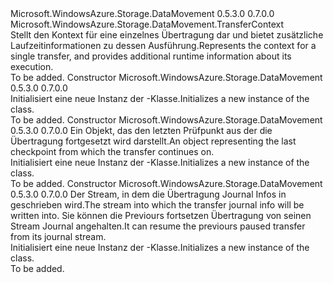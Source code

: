 <Type Name="SingleTransferContext" FullName="Microsoft.WindowsAzure.Storage.DataMovement.SingleTransferContext">
  <TypeSignature Language="C#" Value="public class SingleTransferContext : Microsoft.WindowsAzure.Storage.DataMovement.TransferContext" />
  <TypeSignature Language="ILAsm" Value=".class public auto ansi beforefieldinit SingleTransferContext extends Microsoft.WindowsAzure.Storage.DataMovement.TransferContext" />
  <TypeSignature Language="DocId" Value="T:Microsoft.WindowsAzure.Storage.DataMovement.SingleTransferContext" />
  <TypeSignature Language="VB.NET" Value="Public Class SingleTransferContext&#xA;Inherits TransferContext" />
  <TypeSignature Language="F#" Value="type SingleTransferContext = class&#xA;    inherit TransferContext" />
  <AssemblyInfo>
    <AssemblyName>Microsoft.WindowsAzure.Storage.DataMovement</AssemblyName>
    <AssemblyVersion>0.5.3.0</AssemblyVersion>
    <AssemblyVersion>0.7.0.0</AssemblyVersion>
  </AssemblyInfo>
  <Base>
    <BaseTypeName>Microsoft.WindowsAzure.Storage.DataMovement.TransferContext</BaseTypeName>
  </Base>
  <Interfaces />
  <Docs>
    <summary>
            <span data-ttu-id="aaa66-101">Stellt den Kontext für eine einzelnes Übertragung dar und bietet zusätzliche Laufzeitinformationen zu dessen Ausführung.</span><span class="sxs-lookup"><span data-stu-id="aaa66-101">Represents the context for a single transfer, and provides additional runtime information about its execution.</span></span>
            </summary>
    <remarks>To be added.</remarks>
  </Docs>
  <Members>
    <Member MemberName=".ctor">
      <MemberSignature Language="C#" Value="public SingleTransferContext ();" />
      <MemberSignature Language="ILAsm" Value=".method public hidebysig specialname rtspecialname instance void .ctor() cil managed" />
      <MemberSignature Language="DocId" Value="M:Microsoft.WindowsAzure.Storage.DataMovement.SingleTransferContext.#ctor" />
      <MemberSignature Language="VB.NET" Value="Public Sub New ()" />
      <MemberType>Constructor</MemberType>
      <AssemblyInfo>
        <AssemblyName>Microsoft.WindowsAzure.Storage.DataMovement</AssemblyName>
        <AssemblyVersion>0.5.3.0</AssemblyVersion>
        <AssemblyVersion>0.7.0.0</AssemblyVersion>
      </AssemblyInfo>
      <Parameters />
      <Docs>
        <summary>
            <span data-ttu-id="aaa66-102">Initialisiert eine neue Instanz der <see cref="T:Microsoft.WindowsAzure.Storage.DataMovement.SingleTransferContext" />-Klasse.</span><span class="sxs-lookup"><span data-stu-id="aaa66-102">Initializes a new instance of the <see cref="T:Microsoft.WindowsAzure.Storage.DataMovement.SingleTransferContext" /> class.</span></span>
            </summary>
        <remarks>To be added.</remarks>
      </Docs>
    </Member>
    <Member MemberName=".ctor">
      <MemberSignature Language="C#" Value="public SingleTransferContext (Microsoft.WindowsAzure.Storage.DataMovement.TransferCheckpoint checkpoint);" />
      <MemberSignature Language="ILAsm" Value=".method public hidebysig specialname rtspecialname instance void .ctor(class Microsoft.WindowsAzure.Storage.DataMovement.TransferCheckpoint checkpoint) cil managed" />
      <MemberSignature Language="DocId" Value="M:Microsoft.WindowsAzure.Storage.DataMovement.SingleTransferContext.#ctor(Microsoft.WindowsAzure.Storage.DataMovement.TransferCheckpoint)" />
      <MemberSignature Language="VB.NET" Value="Public Sub New (checkpoint As TransferCheckpoint)" />
      <MemberSignature Language="F#" Value="new Microsoft.WindowsAzure.Storage.DataMovement.SingleTransferContext : Microsoft.WindowsAzure.Storage.DataMovement.TransferCheckpoint -&gt; Microsoft.WindowsAzure.Storage.DataMovement.SingleTransferContext" Usage="new Microsoft.WindowsAzure.Storage.DataMovement.SingleTransferContext checkpoint" />
      <MemberType>Constructor</MemberType>
      <AssemblyInfo>
        <AssemblyName>Microsoft.WindowsAzure.Storage.DataMovement</AssemblyName>
        <AssemblyVersion>0.5.3.0</AssemblyVersion>
        <AssemblyVersion>0.7.0.0</AssemblyVersion>
      </AssemblyInfo>
      <Parameters>
        <Parameter Name="checkpoint" Type="Microsoft.WindowsAzure.Storage.DataMovement.TransferCheckpoint" />
      </Parameters>
      <Docs>
        <param name="checkpoint"><span data-ttu-id="aaa66-103">Ein <see cref="T:Microsoft.WindowsAzure.Storage.DataMovement.TransferCheckpoint" /> Objekt, das den letzten Prüfpunkt aus der die Übertragung fortgesetzt wird darstellt.</span><span class="sxs-lookup"><span data-stu-id="aaa66-103">An <see cref="T:Microsoft.WindowsAzure.Storage.DataMovement.TransferCheckpoint" /> object representing the last checkpoint from which the transfer continues on.</span></span></param>
        <summary>
            <span data-ttu-id="aaa66-104">Initialisiert eine neue Instanz der <see cref="T:Microsoft.WindowsAzure.Storage.DataMovement.SingleTransferContext" />-Klasse.</span><span class="sxs-lookup"><span data-stu-id="aaa66-104">Initializes a new instance of the <see cref="T:Microsoft.WindowsAzure.Storage.DataMovement.SingleTransferContext" /> class.</span></span>
            </summary>
        <remarks>To be added.</remarks>
      </Docs>
    </Member>
    <Member MemberName=".ctor">
      <MemberSignature Language="C#" Value="public SingleTransferContext (System.IO.Stream journalStream);" />
      <MemberSignature Language="ILAsm" Value=".method public hidebysig specialname rtspecialname instance void .ctor(class System.IO.Stream journalStream) cil managed" />
      <MemberSignature Language="DocId" Value="M:Microsoft.WindowsAzure.Storage.DataMovement.SingleTransferContext.#ctor(System.IO.Stream)" />
      <MemberSignature Language="VB.NET" Value="Public Sub New (journalStream As Stream)" />
      <MemberSignature Language="F#" Value="new Microsoft.WindowsAzure.Storage.DataMovement.SingleTransferContext : System.IO.Stream -&gt; Microsoft.WindowsAzure.Storage.DataMovement.SingleTransferContext" Usage="new Microsoft.WindowsAzure.Storage.DataMovement.SingleTransferContext journalStream" />
      <MemberType>Constructor</MemberType>
      <AssemblyInfo>
        <AssemblyName>Microsoft.WindowsAzure.Storage.DataMovement</AssemblyName>
        <AssemblyVersion>0.5.3.0</AssemblyVersion>
        <AssemblyVersion>0.7.0.0</AssemblyVersion>
      </AssemblyInfo>
      <Parameters>
        <Parameter Name="journalStream" Type="System.IO.Stream" />
      </Parameters>
      <Docs>
        <param name="journalStream"><span data-ttu-id="aaa66-105">Der Stream, in dem die Übertragung Journal Infos in geschrieben wird.</span><span class="sxs-lookup"><span data-stu-id="aaa66-105">The stream into which the transfer journal info will be written into.</span></span> <span data-ttu-id="aaa66-106">Sie können die Previours fortsetzen Übertragung von seinen Stream Journal angehalten.</span><span class="sxs-lookup"><span data-stu-id="aaa66-106">It can resume the previours paused transfer from its journal stream.</span></span></param>
        <summary>
            <span data-ttu-id="aaa66-107">Initialisiert eine neue Instanz der <see cref="T:Microsoft.WindowsAzure.Storage.DataMovement.SingleTransferContext" />-Klasse.</span><span class="sxs-lookup"><span data-stu-id="aaa66-107">Initializes a new instance of the <see cref="T:Microsoft.WindowsAzure.Storage.DataMovement.SingleTransferContext" /> class.</span></span>
            </summary>
        <remarks>To be added.</remarks>
      </Docs>
    </Member>
  </Members>
</Type>
